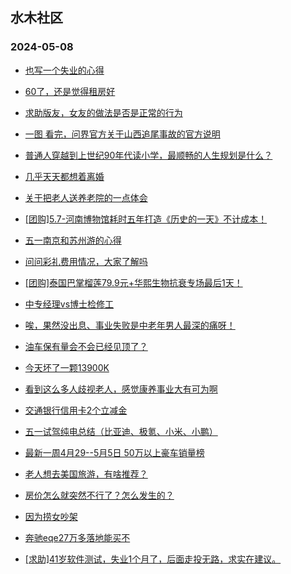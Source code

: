 ## 水木社区 
### 2024-05-08

+ [也写一个失业的心得](https://www.mysmth.net/nForum/article/WorkingLife/39057)

+ [60了，还是觉得租房好](https://www.mysmth.net/nForum/article/OurEstate/2964413)

+ [求助版友，女友的做法是否是正常的行为](https://www.mysmth.net/nForum/article/Love/6293815)

+ [一图 看完，问界官方关于山西追尾事故的官方说明](https://www.mysmth.net/nForum/article/AutoWorld/1944825180)

+ [普通人穿越到上世纪90年代读小学，最顺畅的人生规划是什么？](https://www.mysmth.net/nForum/article/NetNovel/486436)

+ [几乎天天都想着离婚](https://www.mysmth.net/nForum/article/Divorce/2076249)

+ [关于把老人送养老院的一点体会](https://www.mysmth.net/nForum/article/FamilyLife/1766685626)

+ [[团购]5.7-河南博物馆耗时五年打造《历史的一天》不计成本！](https://www.mysmth.net/nForum/article/ADAgent_TG/1320971)

+ [五一南京和苏州游的心得](https://www.mysmth.net/nForum/article/Travel/992176)

+ [问问彩礼费用情况，大家了解吗](https://www.mysmth.net/nForum/article/Age/20358165)

+ [[团购]泰国巴掌榴莲79.9元+华熙生物抗衰专场最后1天！](https://www.mysmth.net/nForum/article/ADAgent_TG/1321036)

+ [中专经理vs博士检修工](https://www.mysmth.net/nForum/article/WorkingLife/40267)

+ [唉，果然没出息、事业失败是中老年男人最深的痛呀！](https://www.mysmth.net/nForum/article/MyFamily/265514)

+ [油车保有量会不会已经见顶了？](https://www.mysmth.net/nForum/article/AutoWorld/1944825745)

+ [今天坏了一颗13900K](https://www.mysmth.net/nForum/article/CompMarket/544319095)

+ [看到这么多人歧视老人，感觉康养事业大有可为啊](https://www.mysmth.net/nForum/article/OurEstate/2965769)

+ [交通银行信用卡2个立减金](https://www.mysmth.net/nForum/article/CouponsLife/4486221)

+ [五一试驾纯电总结（比亚迪、极氪、小米、小鹏）](https://www.mysmth.net/nForum/article/GreenAuto/1567348)

+ [最新一周4月29--5月5日 50万以上豪车销量榜](https://www.mysmth.net/nForum/article/AutoWorld/1944826447)

+ [老人想去美国旅游，有啥推荐？](https://www.mysmth.net/nForum/article/Travel/992587)

+ [房价怎么就突然不行了？怎么发生的？](https://www.mysmth.net/nForum/article/OurEstate/2965661)

+ [因为捞女吵架](https://www.mysmth.net/nForum/article/Divorce/2076535)

+ [奔驰eqe27万多落地能买不](https://www.mysmth.net/nForum/article/GreenAuto/1569012)

+ [[求助]41岁软件测试，失业1个月了，后面走投无路，求实在建议。](https://www.mysmth.net/nForum/article/WorkingLife/39644)

